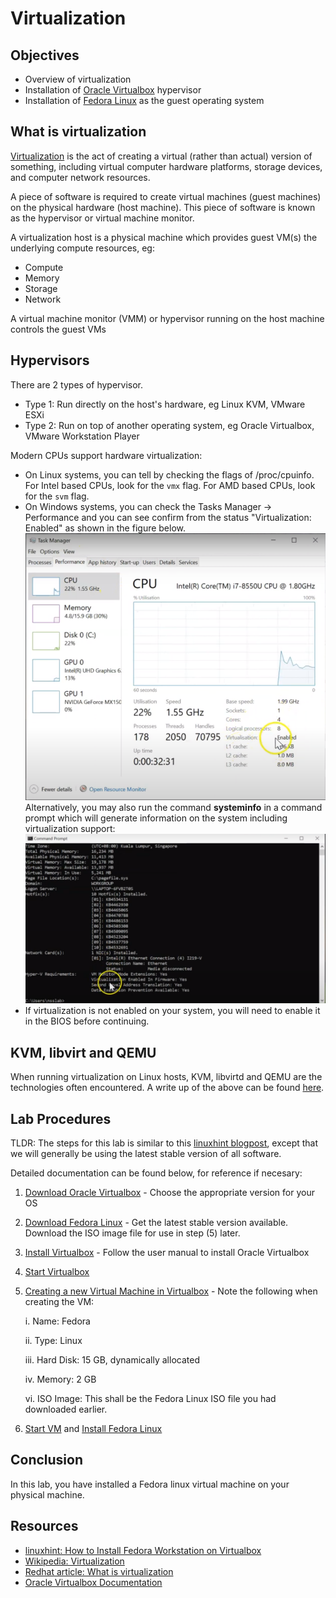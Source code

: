 # Virtualization

## Objectives

- Overview of virtualization
- Installation of [Oracle Virtualbox](https://www.virtualbox.org/) hypervisor
- Installation of [Fedora Linux](https://getfedora.org/) as the guest operating system

## What is virtualization

[Virtualization](https://en.wikipedia.org/wiki/Virtualization) is the act of creating a virtual (rather than actual) version of something, including virtual computer hardware platforms, storage devices, and computer network resources.

A piece of software is required to create virtual machines (guest machines) on the physical hardware (host machine).  This piece of software is known as the hypervisor or virtual machine monitor.

A virtualization host is a physical machine which provides guest VM(s) the underlying compute resources, eg:

- Compute
- Memory
- Storage
- Network

A virtual machine monitor (VMM) or hypervisor running on the host machine controls the guest VMs

## Hypervisors

There are 2 types of hypervisor.

- Type 1: Run directly on the host's hardware, eg Linux KVM, VMware ESXi
- Type 2: Run on top of another operating system, eg Oracle Virtualbox, VMware Workstation Player

Modern CPUs support hardware virtualization:
- On Linux systems, you can tell by checking the flags of /proc/cpuinfo. For Intel based CPUs, look for the `vmx` flag.  For AMD based CPUs, look for the `svm` flag.
- On Windows systems, you can check the Tasks Manager -> Performance and you can see confirm from the status "Virtualization: Enabled" as shown in the figure below. ![Virtualization_01.png](assets/Virtualization_01.png)
Alternatively, you may also run the command **systeminfo** in a command prompt which will generate information on the system including virtualization support: ![Virtualization_02.png](assets/Virtualization_02.png)
- If virtualization is not enabled on your system, you will need to enable it in the BIOS before continuing.  

## KVM, libvirt and QEMU

When running virtualization on Linux hosts, KVM, libvirtd and QEMU are the technologies often encountered.  A write up of the above can be found [here](./KVM_libvirt.md).

## Lab Procedures

TLDR: The steps for this lab is similar to this [linuxhint blogpost](https://linuxhint.com/how-to-install-fedora-workstation-35-on-virtualbox/), except that we will generally be using the latest stable version of all software.  

Detailed documentation can be found below, for reference if necesary:

  1. [Download Oracle Virtualbox](https://www.virtualbox.org/) - Choose the appropriate version for your OS

  2. [Download Fedora Linux](https://getfedora.org/en/workstation/download/) - Get the latest stable version available.  Download the ISO image file for use in step (5) later.

  3. [Install Virtualbox](https://www.virtualbox.org/manual/ch01.html#intro-installing) - Follow the user manual to install Oracle Virtualbox

  4. [Start Virtualbox](https://www.virtualbox.org/manual/ch01.html#intro-starting)

  5. [Creating a new Virtual Machine in Virtualbox](https://www.virtualbox.org/manual/ch01.html#create-vm-wizard) - Note the following when creating the VM:

      i. Name: Fedora

      ii. Type: Linux

      iii. Hard Disk: 15 GB, dynamically allocated

      iv. Memory: 2 GB

      vi. ISO Image: This shall be the Fedora Linux ISO file you had downloaded earlier.  

  6. [Start VM](https://www.virtualbox.org/manual/ch01.html#intro-starting-vm-first-time) and [Install Fedora Linux](https://docs.fedoraproject.org/en-US/fedora/f36/install-guide/install/Installing_Using_Anaconda/#sect-installation-graphical-mode)

## Conclusion
In this lab, you have installed a Fedora linux virtual machine on your physical machine.  


## Resources

- [linuxhint: How to Install Fedora Workstation on Virtualbox](https://linuxhint.com/how-to-install-fedora-workstation-35-on-virtualbox/)
- [Wikipedia: Virtualization](https://en.wikipedia.org/wiki/Virtualization)
- [Redhat article: What is virtualization](https://www.redhat.com/en/topics/virtualization)
- [Oracle Virtualbox Documentation](https://www.virtualbox.org/wiki/End-user_documentation)

